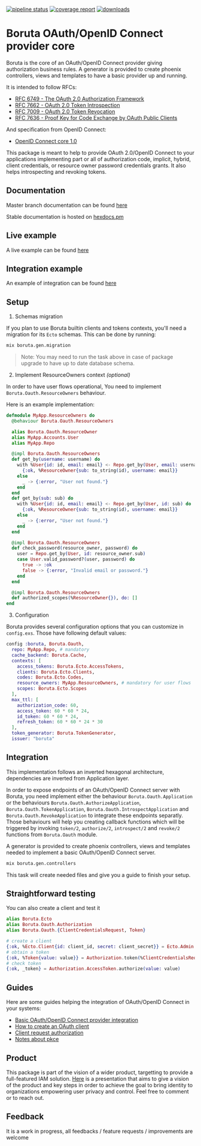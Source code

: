 [![pipeline status](https://gitlab.com/patatoid/boruta_auth/badges/master/pipeline.svg)](https://gitlab.com/patatoid/boruta_auth/-/commits/master)
[![coverage report](https://gitlab.com/patatoid/boruta_auth/badges/master/coverage.svg)](https://gitlab.com/patatoid/boruta_auth/-/commits/master)
[![downloads](https://img.shields.io/hexpm/dt/boruta)](https://hex.pm/packages/boruta)

# Boruta OAuth/OpenID Connect provider core
Boruta is the core of an OAuth/OpenID Connect provider giving authorization business rules. A generator is provided to create phoenix controllers, views and templates to have a basic provider up and running.

It is intended to follow RFCs:
- [RFC 6749 - The OAuth 2.0 Authorization Framework](https://tools.ietf.org/html/rfc6749)
- [RFC 7662 - OAuth 2.0 Token Introspection](https://tools.ietf.org/html/rfc7662)
- [RFC 7009 - OAuth 2.0 Token Revocation](https://tools.ietf.org/html/rfc7009)
- [RFC 7636 - Proof Key for Code Exchange by OAuth Public Clients](https://tools.ietf.org/html/rfc7636)

And specification from OpenID Connect:
- [OpenID Connect core 1.0](https://openid.net/specs/openid-connect-core-1_0.html)


This package is meant to help to provide OAuth 2.0/OpenID Connect to your applications implementing part or all of authorization code, implicit, hybrid, client credentials, or resource owner password credentials grants. It also helps introspecting and revoking tokens.

## Documentation
Master branch documentation can be found [here](https://patatoid.gitlab.io/boruta_auth/readme.html)

Stable documentation is hosted on [hexdocs.pm](https://hexdocs.pm/boruta/api-reference.html)

## Live example
A live example can be found [here](http://oauth.boruta.patatoid.fr/)

## Integration example
An example of integration can be found [here](https://gitlab.com/patatoid/boruta_example)

## Setup
1. Schemas migration

If you plan to use Boruta builtin clients and tokens contexts, you'll need a migration for its `Ecto` schemas. This can be done by running:
```sh
mix boruta.gen.migration
```
> Note: You may need to run the task above in case of package upgrade to have up to date database schema.

2. Implement ResourceOwners context _(optional)_

In order to have user flows operational, You need to implement `Boruta.Oauth.ResourceOwners` behaviour.

Here is an example implementation:
```elixir
defmodule MyApp.ResourceOwners do
  @behaviour Boruta.Oauth.ResourceOwners

  alias Boruta.Oauth.ResourceOwner
  alias MyApp.Accounts.User
  alias MyApp.Repo

  @impl Boruta.Oauth.ResourceOwners
  def get_by(username: username) do
    with %User{id: id, email: email} <- Repo.get_by(User, email: username) do
      {:ok, %ResourceOwner{sub: to_string(id), username: email}}
    else
      _ -> {:error, "User not found."}
    end
  end
  def get_by(sub: sub) do
    with %User{id: id, email: email} <- Repo.get_by(User, id: sub) do
      {:ok, %ResourceOwner{sub: to_string(id), username: email}}
    else
      _ -> {:error, "User not found."}
    end
  end

  @impl Boruta.Oauth.ResourceOwners
  def check_password(resource_owner, password) do
    user = Repo.get_by(User, id: resource_owner.sub)
    case User.valid_password?(user, password) do
      true -> :ok
      false -> {:error, "Invalid email or password."}
    end
  end

  @impl Boruta.Oauth.ResourceOwners
  def authorized_scopes(%ResourceOwner{}), do: []
end
```

3. Configuration

Boruta provides several configuration options that you can customize in `config.exs`. Those have following default values:
```elixir
config :boruta, Boruta.Oauth,
  repo: MyApp.Repo, # mandatory
  cache_backend: Boruta.Cache,
  contexts: [
    access_tokens: Boruta.Ecto.AccessTokens,
    clients: Boruta.Ecto.Clients,
    codes: Boruta.Ecto.Codes,
    resource_owners: MyApp.ResourceOwners, # mandatory for user flows
    scopes: Boruta.Ecto.Scopes
  ],
  max_ttl: [
    authorization_code: 60,
    access_token: 60 * 60 * 24,
    id_token: 60 * 60 * 24,
    refresh_token: 60 * 60 * 24 * 30
  ],
  token_generator: Boruta.TokenGenerator,
  issuer: "boruta"
```

## Integration
This implementation follows an inverted hexagonal architecture, dependencies are inverted from Application layer.

In order to expose endpoints of an OAuth/OpenID Connect server with Boruta, you need implement either the behaviour `Boruta.Oauth.Application` or the behaviours `Boruta.Oauth.AuthorizeApplication`, `Boruta.Oauth.TokenApplication`, `Boruta.Oauth.IntrospectApplication` and `Boruta.Oauth.RevokeApplication` to integrate these endpoints separatly. Those behaviours will help you creating callback functions which will be triggered by invoking `token/2`, `authorize/2`, `introspect/2` and `revoke/2` functions from `Boruta.Oauth` module.

A generator is provided to create phoenix controllers, views and templates needed to implement a basic OAuth/OpenID Connect server.

```sh
mix boruta.gen.controllers
```

This task will create needed files and give you a guide to finish your setup.

## Straightforward testing
You can also create a client and test it
```elixir
alias Boruta.Ecto
alias Boruta.Oauth.Authorization
alias Boruta.Oauth.{ClientCredentialsRequest, Token}

# create a client
{:ok, %Ecto.Client{id: client_id, secret: client_secret}} = Ecto.Admin.create_client(%{})
# obtain a token
{:ok, %Token{value: value}} = Authorization.token(%ClientCredentialsRequest{client_id: client_id, client_secret: client_secret})
# check token
{:ok, _token} = Authorization.AccessToken.authorize(value: value)
```

## Guides

Here are some guides helping the integration of OAuth/OpenID Connect in your systems:

- [Basic OAuth/OpenID Connect provider integration](guides/provider_integration.md)
- [How to create an OAuth client](guides/create_client.md)
- [Client request authorization](guides/authorize_requests.md)
- [Notes about pkce](guides/pkce.md)

## Product

This package is part of the vision of a wider product, targetting to provide a full-featured IAM solution. [Here](https://docs.google.com/presentation/d/1seuUaICy6YHt8u29pRZa4-ocOEf5bDMts5GSTv6TMM4/edit?usp=sharing) is a presentation that aims to give a vision of the product and key steps in order to achieve the goal to bring identity to organizations empowering user privacy and control. Feel free to comment or to reach out.

## Feedback
It is a work in progress, all feedbacks / feature requests / improvements are welcome
